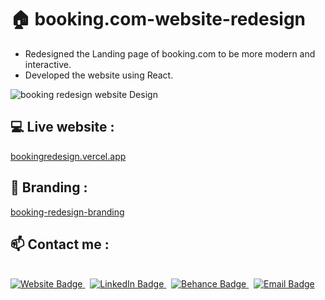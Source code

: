 # 🏠 booking.com-website-redesign



- Redesigned the Landing page of booking.com to be more
modern and interactive.
- Developed the website using React.

<img src="https://cdn.dribbble.com/users/7295990/screenshots/20320709/media/8020db1fae818d2a7afb418c6e7e289b.png?compress=1&resize=768x576&vertical=top" alt="booking redesign website Design" />


## 💻 Live website :
<a href="https://bookingredesign.vercel.app/">bookingredesign.vercel.app</a>
## 🎨 Branding :
<a href="https://www.behance.net/gallery/160461099/booking-website-redesign-UIUX">booking-redesign-branding</a>

## 📫 Contact me :
<br>

<div id="badges" align="left">
  <a href="https://aliaanabil.vercel.app/">
    <img src="https://img.shields.io/badge/my website-blue?style=for-the-badge&logo=my website&logoColor=white&color=1347B4" alt="Website Badge" />
  </a>&nbsp;
  <a href="https://www.linkedin.com/in/aliaa-nabil/">
    <img src="https://img.shields.io/badge/LinkedIn-blue?style=for-the-badge&logo=linkedin&logoColor=white" alt="LinkedIn Badge"/>
  </a>&nbsp;

  <a href="https://www.behance.net/aliaanabil">
    <img src="https://img.shields.io/badge/Behance-0054F7?style=for-the-badge&logo=behance&logoColor=white" alt="Behance Badge" />
  </a>&nbsp;
  <a href="mailto:aliaa.nabil.design@gmail.com">
    <img src="https://img.shields.io/badge/Gmail-blue?style=for-the-badge&logo=gmail&logoColor=white&color=bb001b" alt="Email Badge" />
  </a>
</div>
